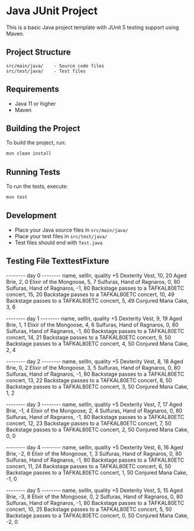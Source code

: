 # Java JUnit Project

This is a basic Java project template with JUnit 5 testing support using Maven.

## Project Structure

```
src/main/java/    - Source code files
src/test/java/    - Test files
```

## Requirements

- Java 11 or higher
- Maven

## Building the Project

To build the project, run:

```bash
mvn clean install
```

## Running Tests

To run the tests, execute:

```bash
mvn test
```

## Development

- Place your Java source files in `src/main/java/`
- Place your test files in `src/test/java/`
- Test files should end with `Test.java` 

## Testing File TexttestFixture

-------- day 0 --------
name, sellIn, quality
+5 Dexterity Vest, 10, 20
Aged Brie, 2, 0
Elixir of the Mongoose, 5, 7
Sulfuras, Hand of Ragnaros, 0, 80
Sulfuras, Hand of Ragnaros, -1, 80
Backstage passes to a TAFKAL80ETC concert, 15, 20
Backstage passes to a TAFKAL80ETC concert, 10, 49
Backstage passes to a TAFKAL80ETC concert, 5, 49
Conjured Mana Cake, 3, 6

-------- day 1 --------
name, sellIn, quality
+5 Dexterity Vest, 9, 19
Aged Brie, 1, 1
Elixir of the Mongoose, 4, 6
Sulfuras, Hand of Ragnaros, 0, 80
Sulfuras, Hand of Ragnaros, -1, 80
Backstage passes to a TAFKAL80ETC concert, 14, 21
Backstage passes to a TAFKAL80ETC concert, 9, 50
Backstage passes to a TAFKAL80ETC concert, 4, 50
Conjured Mana Cake, 2, 4

-------- day 2 --------
name, sellIn, quality
+5 Dexterity Vest, 8, 18
Aged Brie, 0, 2
Elixir of the Mongoose, 3, 5
Sulfuras, Hand of Ragnaros, 0, 80
Sulfuras, Hand of Ragnaros, -1, 80
Backstage passes to a TAFKAL80ETC concert, 13, 22
Backstage passes to a TAFKAL80ETC concert, 8, 50
Backstage passes to a TAFKAL80ETC concert, 3, 50
Conjured Mana Cake, 1, 2

-------- day 3 --------
name, sellIn, quality
+5 Dexterity Vest, 7, 17
Aged Brie, -1, 4
Elixir of the Mongoose, 2, 4
Sulfuras, Hand of Ragnaros, 0, 80
Sulfuras, Hand of Ragnaros, -1, 80
Backstage passes to a TAFKAL80ETC concert, 12, 23
Backstage passes to a TAFKAL80ETC concert, 7, 50
Backstage passes to a TAFKAL80ETC concert, 2, 50
Conjured Mana Cake, 0, 0

-------- day 4 --------
name, sellIn, quality
+5 Dexterity Vest, 6, 16
Aged Brie, -2, 6
Elixir of the Mongoose, 1, 3
Sulfuras, Hand of Ragnaros, 0, 80
Sulfuras, Hand of Ragnaros, -1, 80
Backstage passes to a TAFKAL80ETC concert, 11, 24
Backstage passes to a TAFKAL80ETC concert, 6, 50
Backstage passes to a TAFKAL80ETC concert, 1, 50
Conjured Mana Cake, -1, 0

-------- day 5 --------
name, sellIn, quality
+5 Dexterity Vest, 5, 15
Aged Brie, -3, 8
Elixir of the Mongoose, 0, 2
Sulfuras, Hand of Ragnaros, 0, 80
Sulfuras, Hand of Ragnaros, -1, 80
Backstage passes to a TAFKAL80ETC concert, 10, 25
Backstage passes to a TAFKAL80ETC concert, 5, 50
Backstage passes to a TAFKAL80ETC concert, 0, 50
Conjured Mana Cake, -2, 0
